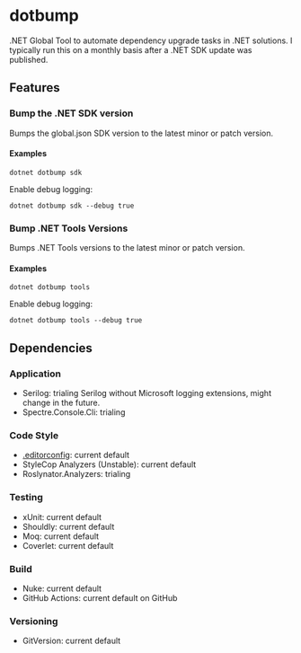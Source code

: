 # dotbump

.NET Global Tool to automate dependency upgrade tasks in .NET solutions.
I typically run this on a monthly basis after a .NET SDK update was published.

## Features

### Bump the .NET SDK version

Bumps the global.json SDK version to the latest minor or patch version.

#### Examples

```shell
dotnet dotbump sdk
```

Enable debug logging:

````shell
dotnet dotbump sdk --debug true
````

### Bump .NET Tools Versions

Bumps .NET Tools versions to the latest minor or patch version.

#### Examples

```shell
dotnet dotbump tools
```

Enable debug logging:

````shell
dotnet dotbump tools --debug true
````

## Dependencies

### Application

* Serilog: trialing Serilog without Microsoft logging extensions, might change in the future.
* Spectre.Console.Cli: trialing

### Code Style

* [.editorconfig](.editorconfig): current default
* StyleCop Analyzers (Unstable): current default
* Roslynator.Analyzers: trialing

### Testing

* xUnit: current default
* Shouldly: current default
* Moq: current default
* Coverlet: current default

### Build

* Nuke: current default
* GitHub Actions: current default on GitHub

### Versioning

* GitVersion: current default